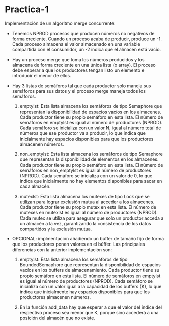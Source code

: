 # Practica-1
Implementación de un algoritmo merge concurrente:

- Tenemos NPROD procesos que producen números no negativos de forma creciente. 
  Cuando un proceso acaba de producir, produce un -1. 
  Cada proceso almacena el valor almacenado en una variable compartida con el consumidor, un -2 indica que el almacén está vacío.

- Hay un proceso merge que toma los números producidos y los almacena de forma creciente en una única lista (o array). 
  El proceso debe esperar a que los productores tengan listo un elemento e introducir el menor de ellos.

- Hay 3 listas de semáforos tal que cada productor solo maneja sus semáforos para sus datos y el proceso merge maneja todos los semáforos.
  1. emptylst: Esta lista almacena los semáforos de tipo Semaphore que representan la disponibilidad de espacios vacíos en los 
    almacenes. Cada productor tiene su propio semáforo en esta lista. El número de semáforos en emptylst es igual al 
    número de productores (NPROD). Cada semáforo se inicializa con un valor N, igual al número total de números que ese productor
    va a producir, lo que indica que inicialmente hay espacios disponibles para que los productores almacenen números.
    
  2. non_emptylst: Esta lista almacena los semáforos de tipo Semaphore que representan la disponibilidad de elementos 
    en los almacenes. Cada productor tiene su propio semáforo en esta lista. El número de semáforos en non_emptylst 
    es igual al número de productores (NPROD). Cada semáforo se inicializa con un valor de 0, lo que indica que inicialmente no hay 
    elementos disponibles para sacar en cada almacén.
    
  3. mutexlst: Esta lista almacena los mutexes de tipo Lock que se utilizan para lograr exclusión mutua al acceder a los almacenes. 
    Cada productor tiene su propio mutex en esta lista. El número de mutexes en mutexlst es igual al número de 
    productores (NPROD). Cada mutex se utiliza para asegurar que solo un productor acceda a un almacén a la vez, 
    garantizando la consistencia de los datos compartidos y la exclusión mutua.

- OPCIONAL: implmentación añadiendo un búffer de tamaño fijo de forma que los productores ponen valores en el búffer.
  Las principales diferencias con la anterior implementación son:
  
  1. emptylst: Esta lista almacena los semáforos de tipo BoundedSemaphore que representan la disponibilidad de espacios vacíos 
    en los buffers de almacenamiento. Cada productor tiene su propio semáforo en esta lista. El número de semáforos en emptylst 
    es igual al número de productores (NPROD). Cada semáforo se inicializa con un valor igual a la capacidad de los buffers (K), 
    lo que indica que inicialmente hay espacios disponibles para que los productores almacenen números.
    
  2. En la función add_data hay que esperar a que el valor del índice del respectivo proceso sea menor que K, porque sino accederá
    a una posición del almacén que no existe.
    
